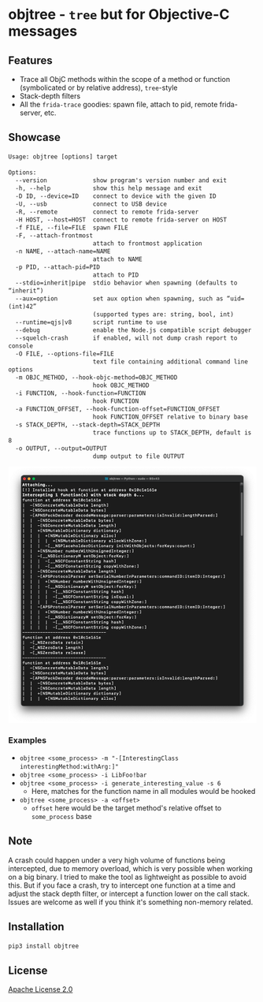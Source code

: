 # objtree - `tree` but for Objective-C messages

## Features
* Trace all ObjC methods within the scope of a method or function (symbolicated or by relative address), `tree`-style
* Stack-depth filters
* All the `frida-trace` goodies: spawn file, attach to pid, remote frida-server, etc.

## Showcase
```
Usage: objtree [options] target

Options:
  --version             show program's version number and exit
  -h, --help            show this help message and exit
  -D ID, --device=ID    connect to device with the given ID
  -U, --usb             connect to USB device
  -R, --remote          connect to remote frida-server
  -H HOST, --host=HOST  connect to remote frida-server on HOST
  -f FILE, --file=FILE  spawn FILE
  -F, --attach-frontmost
                        attach to frontmost application
  -n NAME, --attach-name=NAME
                        attach to NAME
  -p PID, --attach-pid=PID
                        attach to PID
  --stdio=inherit|pipe  stdio behavior when spawning (defaults to “inherit”)
  --aux=option          set aux option when spawning, such as “uid=(int)42”
                        (supported types are: string, bool, int)
  --runtime=qjs|v8      script runtime to use
  --debug               enable the Node.js compatible script debugger
  --squelch-crash       if enabled, will not dump crash report to console
  -O FILE, --options-file=FILE
                        text file containing additional command line options
  -m OBJC_METHOD, --hook-objc-method=OBJC_METHOD
                        hook OBJC_METHOD
  -i FUNCTION, --hook-function=FUNCTION
                        hook FUNCTION
  -a FUNCTION_OFFSET, --hook-function-offset=FUNCTION_OFFSET
                        hook FUNCTION_OFFSET relative to binary base
  -s STACK_DEPTH, --stack-depth=STACK_DEPTH
                        trace functions up to STACK_DEPTH, default is 8
  -o OUTPUT, --output=OUTPUT
                        dump output to file OUTPUT

```
![screenshot1.png](assets/screenshot1.png)

### Examples
* `objtree <some_process> -m "-[InterestingClass interestingMethod:withArg:]"`
* `objtree <some_process> -i LibFoo!bar`
* `objtree <some_process> -i generate_interesting_value -s 6`
    * Here, matches for the function name in all modules would be hooked
* `objtree <some_process> -a <offset>`
    * `offset` here would be the target method's relative offset to `some_process` base

## Note
A crash could happen under a very high volume of functions being intercepted, due to memory overload, which is very possible when working on a big binary. I tried to make the tool as lightweight as possible to avoid this. But if you face a crash, try to intercept one function at a time and adjust the stack depth filter, or intercept a function lower on the call stack. Issues are welcome as well if you think it's something non-memory related.

## Installation
`pip3 install objtree`

## License
[Apache License 2.0](LICENSE)